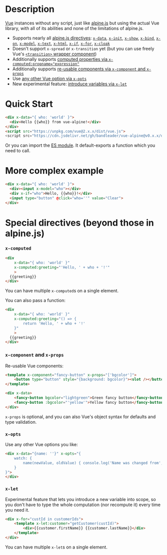 # Description

[Vue](https://vuejs.org/) instances without any script, just like [alpine.js](https://github.com/alpinejs/alpine) but using the actual Vue library, with all of its abilities and none of the limitations of alpine.js.

- Supports nearly all [alpine.js directives](https://github.com/alpinejs/alpine/blob/master/README.md#use): [`x-data`](https://github.com/alpinejs/alpine/blob/master/README.md#x-data), [`x-init`](https://github.com/alpinejs/alpine/blob/master/README.md#x-init), [`x-show`](https://github.com/alpinejs/alpine/blob/master/README.md#x-show), [`x-bind`](https://github.com/alpinejs/alpine/blob/master/README.md#x-bind), [`x-on`](https://github.com/alpinejs/alpine/blob/master/README.md#x-on), [`x-model`](https://github.com/alpinejs/alpine/blob/master/README.md#x-model), [`x-text`](https://github.com/alpinejs/alpine/blob/master/README.md#x-text), [`x-html`](https://github.com/alpinejs/alpine/blob/master/README.md#x-html), [`x-if`](https://github.com/alpinejs/alpine/blob/master/README.md#x-if), [`x-for`](https://github.com/alpinejs/alpine/blob/master/README.md#x-for), [`x-cloak`](https://github.com/alpinejs/alpine/blob/master/README.md#x-cloak)
- Doesn't support `x-spread` or `x-transition` yet (but you can use freely Vue's [`<transition>` wrapper component](https://vuejs.org/v2/guide/transitions.html))
- Additionally supports [computed properties via `x-computed:propname="expression"`](#x-computed)
- Additionally supports [re-usable components via `x-component` and `x-props`](#x-component-and-x-props)
- Use [any other Vue option via `x-opts`](#x-opts)
- New experimental feature: [introduce variables via `x-let`](#x-let)

# Quick Start
```html
<div x-data="{ who: 'world' }">
  <div>Hello {{who}} from vue-alpine!</div>
</div>
<script src="https://unpkg.com/vue@2.x.x/dist/vue.js">
<script src="https://cdn.jsdelivr.net/gh/bandleader/vue-alpine@v0.x.x/dist/for-script-tag.min.js">
```

Or you can import the [ES module](https://cdn.jsdelivr.net/gh/bandleader/vue-alpine@v0.x.x/dist/index.es.js).
It default-exports a function which you need to call.

# More complex example
```html
<div x-data="{ who: 'world' }">
  <div><input x-model="who"></div>
  <div x-if="who">Hello, {{who}}!</div>
  <input type="button" @click="who=''" value="Clear">
</div>
```

# Special directives (beyond those in alpine.js)

### `x-computed`
```html
<div 
    x-data="{ who: 'world' }"
    x-computed:greeting="'Hello, ' + who + '!'"
    >
  {{greeting}}
</div>
```
You can have multiple `x-computed`s on a single element.

You can also pass a function:
```html
<div 
    x-data="{ who: 'world' }"
    x-computed:greeting="() => {
        return 'Hello, ' + who + '!'
    }"
    >
  {{greeting}}
</div>
```

### `x-component` and `x-props`
Re-usable Vue components:
```html
<template x-component="fancy-button" x-props="['bgcolor']">
    <button type="button" style="{background: bgcolor}"><slot /></button>
</template>

<div x-data>
    <fancy-button bgcolor="lightgreen">Green fancy button</fancy-button>
    <fancy-button :bgcolor="'yellow'">Yellow fancy button</fancy-button>
</div>
```
`x-props` is optional, and you can also Vue's object syntax for defaults and type validation.

### `x-opts`
Use any other Vue options you like:
```html
<div x-data="{name: ''}" x-opts="{
    watch: {
        name(newValue, oldValue) { console.log('Name was changed from', oldValue, 'to', newValue) }
    }
}">
</div>
```

### `x-let`
Experimental feature that lets you introduce a new variable into scope, so you don't have to type the whole computation (nor recompute it) every time you need it.
```html
<div x-for="custId in customerIds">
    <template x-let:customer="getCustomer(custId)">
        <div>{{customer.firstName}} {{customer.lastName}}</div>
    </template>
</div>
```
You can have multiple `x-let`s on a single element.